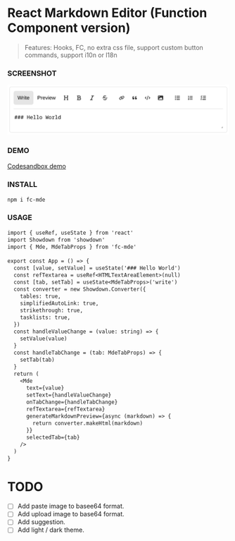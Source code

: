 # React Markdown Editor (Function Component version)

> Features: Hooks, FC, no extra css file, support custom button commands, support i10n or l18n

### SCREENSHOT

![Screenshot](screenshot.png)

### DEMO

[Codesandbox demo](https://codesandbox.io/p/sandbox/z46z8v)

### INSTALL

```shell
npm i fc-mde
```

### USAGE

```tsx
import { useRef, useState } from 'react'
import Showdown from 'showdown'
import { Mde, MdeTabProps } from 'fc-mde'

export const App = () => {
  const [value, setValue] = useState('### Hello World')
  const refTextarea = useRef<HTMLTextAreaElement>(null)
  const [tab, setTab] = useState<MdeTabProps>('write')
  const converter = new Showdown.Converter({
    tables: true,
    simplifiedAutoLink: true,
    strikethrough: true,
    tasklists: true,
  })
  const handleValueChange = (value: string) => {
    setValue(value)
  }
  const handleTabChange = (tab: MdeTabProps) => {
    setTab(tab)
  }
  return (
    <Mde
      text={value}
      setText={handleValueChange}
      onTabChange={handleTabChange}
      refTextarea={refTextarea}
      generateMarkdownPreview={async (markdown) => {
        return converter.makeHtml(markdown)
      }}
      selectedTab={tab}
    />
  )
}
```

# TODO

- [ ] Add paste image to basee64 format.
- [ ] Add upload image to base64 format.
- [ ] Add suggestion.
- [ ] Add light / dark theme.
